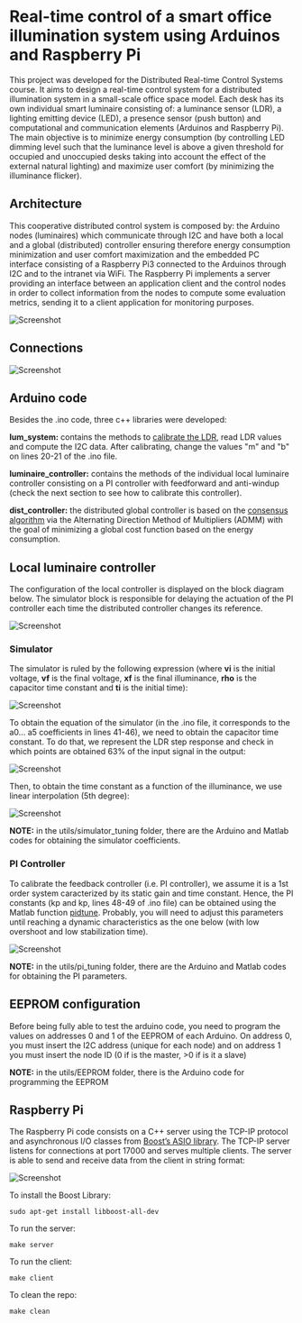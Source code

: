 # Real-time control of a smart office illumination system using Arduinos and Raspberry Pi

This project was developed for the Distributed Real-time Control Systems course. It aims to design a real-time control system for a distributed illumination system in a small-scale office space model. Each desk has its own individual smart luminaire consisting of: a luminance sensor (LDR), a lighting emitting device (LED), a presence sensor (push button) and computational and communication elements (Arduinos and Raspberry Pi). The main objective is to minimize energy consumption (by controlling LED dimming level such that the luminance level is above a given threshold for occupied and unoccupied desks taking into account the effect of the external natural lighting) and maximize user comfort (by minimizing the illuminance flicker).

## Architecture

This cooperative distributed control system is composed by: the Arduino nodes (luminaires) which communicate through I2C and have both a local and a global (distributed) controller ensuring therefore energy consumption minimization and user comfort maximization and the embedded PC interface consisting of a Raspberry Pi3 connected to the Arduinos through I2C and to the intranet via WiFi. The Raspberry Pi implements a server providing an interface between an application client and the control nodes in order to collect information from the nodes to compute some evaluation metrics, sending it to a client application for monitoring purposes.  

![Screenshot](images/architecture.png)

## Connections

![Screenshot](images/hardware.png)

## Arduino code

Besides the .ino code, three c++ libraries were developed:

**lum_system:** contains the methods to [calibrate the LDR](https://www.instructables.com/id/Measuring-Light-Using-Light-Sensor/), read LDR values and compute the I2C data. After calibrating, change the values "m" and "b" on lines 20-21 of the .ino file.

**luminaire_controller:** contains the methods of the individual local luminaire controller consisting on a PI controller with feedforward and anti-windup (check the next section to see how to calibrate this controller).

**dist_controller:** the distributed global controller is based on the [consensus algorithm](https://fenix.tecnico.ulisboa.pt/downloadFile/1689468335597775/consensus.pdf) via the Alternating Direction Method of Multipliers (ADMM) with the goal of minimizing a global cost function based on the energy consumption.

## Local luminaire controller

The configuration of the local controller is displayed on the block diagram below. The simulator block is responsible for delaying the actuation of the PI controller each time the distributed controller changes its reference.

![Screenshot](images/block_diagram.png)

### Simulator

The simulator is ruled by the following expression (where **vi** is the initial voltage, **vf** is the final voltage, **xf** is the final illuminance, **rho** is the capacitor time constant and **ti** is the initial time):

![Screenshot](images/equation.png)

To obtain the equation of the simulator (in the .ino file, it corresponds to the a0... a5 coefficients in lines 41-46), we need to obtain the capacitor time constant. To do that, we represent the LDR step response and check in which points are obtained 63% of the input signal in the output:

![Screenshot](images/step_response.png)

Then, to obtain the time constant as a function of the illuminance, we use linear interpolation (5th degree):

![Screenshot](images/linear_interpolation.png)

**NOTE:** in the utils/simulator_tuning folder, there are the Arduino and Matlab codes for obtaining the simulator coefficients.

### PI Controller

To calibrate the feedback controller (i.e. PI controller), we assume it is a 1st order system caracterized by its static gain and time constant. Hence, the PI constants (kp and kp, lines 48-49 of .ino file) can be obtained using the Matlab function [pidtune](https://www.mathworks.com/help/control/ref/pidtune.html). Probably, you will need to adjust this parameters until reaching a dynamic characteristics as the one below (with low overshoot and low stabilization time).

![Screenshot](images/dynamic_response.png)

**NOTE:** in the utils/pi_tuning folder, there are the Arduino and Matlab codes for obtaining the PI parameters.

## EEPROM configuration

Before being fully able to test the arduino code, you need to program the values on addresses 0 and 1 of the EEPROM of each Arduino. On address 0, you must insert the I2C address (unique for each node) and on address 1 you must insert the node ID (0 if is the master, >0 if is it a slave)

**NOTE:** in the utils/EEPROM folder, there is the Arduino code for programming the EEPROM

## Raspberry Pi

The Raspberry Pi code consists on a C++ server using the TCP-IP protocol and asynchronous I/O classes from [Boost’s ASIO library](https://www.boost.org/doc/libs/1_66_0/doc/html/boost_asio.html). The TCP-IP server listens for connections at port 17000 and serves multiple clients. The server is able to send and receive data from the client in string format:

![Screenshot](images/commands.png)

To install the Boost Library:
```
sudo apt-get install libboost-all-dev
```

To run the server:
```
make server
```

To run the client:
```
make client
```

To clean the repo:
```
make clean
```